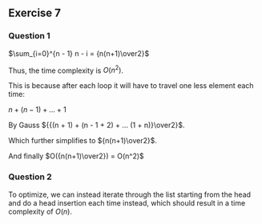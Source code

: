## Exercise 7

### Question 1

$\sum_{i=0}^{n - 1} n - i = {n(n+1)\over2}$

Thus, the time complexity is $O(n^2)$.

This is because after each loop it will have to travel one less element each time:

$n + (n - 1) + ... + 1$

By Gauss ${{(n + 1) + (n - 1 + 2) + ... (1 + n)}\over2}$.

Which further simplifies to ${n(n+1)\over2}$.

And finally $O({n(n+1)\over2}) = O(n^2)$

### Question 2

To optimize, we can instead iterate through the list starting from the head and do a head insertion each time instead, which should result in a time complexity of $O(n)$.